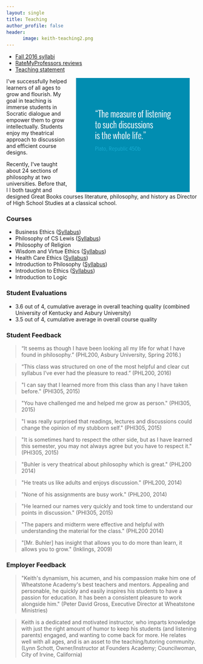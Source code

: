 ```yaml
---
layout: single
title: Teaching
author_profile: false
header:
      image: keith-teaching2.png
---
```



* [Fall 2016 syllabi](/syllabi)
* [RateMyProfessors reviews](http://www.ratemyprofessors.com/ShowRatings.jsp?tid=1822771)
* [Teaching statement](/teaching-statement) 

<img src="/images/measurelearning.png" alt="propermeasure" align="right" hspace="20" height="300" width="300">

I've successfully helped learners of all ages to grow and flourish. My goal in teaching is immerse students in Socratic dialogue and empower them to grow intellectually. Students enjoy my theatrical approach to discussion and efficient course designs. 

Recently, I've taught about 24 sections of philosophy at two universities. Before that, I I both taught and designed Great Books courses literature, philosophy, and history as Director of High School Studies at a classical school.

### Courses

- Business Ethics ([Syllabus](/syllabus334))  
- Philosophy of CS Lewis ([Syllabus](/syllabus251))  
- Philosophy of Religion    
- Wisdom and Virtue Ethics  ([Syllabus](/syllabus-S2016-293-wisdom))   
- Health Care Ethics ([Syllabus](/syllabus-S2016-305-health-care))             
- Introduction to Philosophy ([Syllabus](/syllabus200))   
- Introduction to Ethics ([Syllabus](https://docs.google.com/document/d/1u2FI836N6FcWWs2I5BrbLF1tQav9wjcDJiOU0bRkfRw/edit))     
- Introduction to Logic   


### Student Evaluations

- 3.6 out of 4, cumulative average in overall teaching quality (combined University of Kentucky and Asbury University)
- 3.5 out of 4, cumulative average in overall course quality

 
### Student Feedback

> “It seems as though I have been looking all my life for what I have found in philosophy.” (PHL200, Asbury University, Spring 2016.)

>“This class was structured on one of the most helpful and clear cut syllabus I’ve ever had the pleasure to read.” (PHL200, 2016)

> "I can say that I learned more from this class than any I have taken before." (PHI305, 2015)

>"You have challenged me and helped me grow as person." (PHI305, 2015)

>"I was really surprised that readings, lectures and discussions could change the opinion of my stubborn self." (PHI305, 2015)

> "It is sometimes hard to respect the other side, but as I have learned this semester, you may not always agree but you have to respect it." (PHI305, 2015) 

> "Buhler is very theatrical about philosophy which is great." (PHL200 2014)

> "He treats us like adults and enjoys discussion." (PHL200, 2014)

> "None of his assignments are busy work." (PHL200, 2014)

> "He learned our names very quickly and took time to understand our points in discussion." (PHI305, 2015)

> "The papers and midterm were effective and helpful with understanding the material for the class." (PHL200 2014)

> "[Mr. Buhler] has insight that allows you to do more than learn, it allows you to grow." (Inklings, 2009)

### Employer Feedback

> "Keith's dynamism, his acumen, and his compassion make him one of Wheatstone Academy's best teachers and mentors. Appealing and personable, he quickly and easily inspires his students to have a passion for education. It has been a consistent pleasure to work alongside him."  (Peter David Gross, Executive Director at Wheatstone Ministries)


>Keith is a dedicated and motivated instructor, who imparts knowledge with just the right amount of humor to keep his students (and listening parents) engaged, and wanting to come back for more. He relates well with all ages, and is an asset to the teaching/tutoring community.   (Lynn Schott, Owner/Instructor at Founders Academy; Councilwoman, City of Irvine, California)